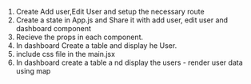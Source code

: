 1. Create Add user,Edit User and setup the necessary route
2. Create a state in App.js and Share it with add user, edit user and dashboard component
3. Recieve the props in each component.
4. In dashboard Create a table and display he User.
5. include css file in the main.jsx
6. In dashboard create a table a nd display the users - render user data using map
 